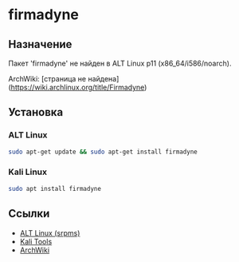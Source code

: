 # firmadyne

## Назначение

Пакет 'firmadyne' не найден в ALT Linux p11 (x86_64/i586/noarch).

ArchWiki: [страница не найдена] (https://wiki.archlinux.org/title/Firmadyne)

## Установка

### ALT Linux
```bash
sudo apt-get update && sudo apt-get install firmadyne
```

### Kali Linux
```bash
sudo apt install firmadyne
```

## Ссылки

- [ALT Linux (srpms)](https://packages.altlinux.org/ru/p11/srpms/firmadyne/)
- [Kali Tools](https://www.kali.org/tools/firmadyne/)
- [ArchWiki](https://wiki.archlinux.org/title/Firmadyne)
